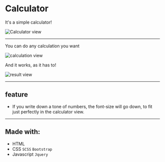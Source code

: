 # Calculator

It's a simple calculator!

![Calculator view](https://i.imgur.com/uSY86jw.png)

---

You can do any calculation you want

![calculation view](https://i.imgur.com/EfRzFYU.png)

And it works, as it has to!

![result view](https://i.imgur.com/lHMI2n9.png)

---

## feature

* If you write down a tone of numbers, the font-size will go down, to fit just perfectly in the calculator view.

---

## Made with:

* HTML
* CSS `SCSS` `Bootstrap`
* Javascript `Jquery`
